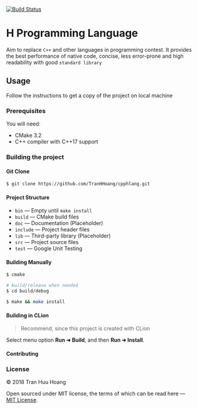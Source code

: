 [![Build Status](https://travis-ci.com/TranHHoang/cpphlang.svg?branch=master)](https://travis-ci.com/TranHHoang/cpphlang)

# H Programming Language
Aim to replace `C++` and other languages in programming contest.
It provides the best performance of native code, concise, less error-prone and high readability
with good `standard library`


## Usage
Follow the instructions to get a copy of the project on local machine
### Prerequisites

You will need:

- CMake 3.2
- C++ compiler with C++17 support

### Building the project

#### Git Clone

```bash
$ git clone https://github.com/TranHHoang/cpphlang.git
```

#### Project Structure
- `bin` — Empty until `make install`
- `build` — CMake build files
- `doc` — Documentation (Placeholder)
- `include` — Project header files
- `lib` — Third-party library (Placeholder)
- `src` — Project source files
- `test` — Google Unit Testing

#### Building Manually

```bash
$ cmake

# build/release when needed
$ cd build/debug

$ make && make install
```

#### Building in CLion
> Recommend, since this project is created with CLion

Select menu option **Run ➜ Build**, and then **Run ➜ Install**.

#### Contributing

### License

&copy; 2018 Tran Huu Hoang

Open sourced under MIT license, the terms of which can be read here — [MIT License](http://opensource.org/licenses/MIT).
